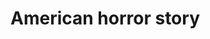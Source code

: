 <html lang="hu">
  <head>
    <meta charset="utf-8">
    <link rel="stylesheet" type="text/css" href="web.css">
  </head>
  <body>
    <h1>  American horror story</h1>
